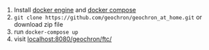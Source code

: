 1. Install [docker engine](https://docs.docker.com/engine/install/) and [docker compose](https://docs.docker.com/compose/install/)
2. `git clone https://github.com/geochron/geochron_at_home.git` or download zip file
3. run `docker-compose up`
4. visit [localhost:8080/geochron/ftc/](localhost:8080/geochron/ftc/)